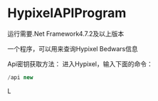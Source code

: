 # HypixelAPIProgram

运行需要.Net Framework4.7.2及以上版本

一个程序，可以用来查询Hypixel Bedwars信息

Api密钥获取方法：
进入Hypixel，输入下面的命令：

```c#
/api new
```





L